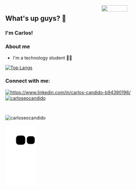 <img align="right" width="40%" height="85%" src="https://c.tenor.com/hVaXfMG1rIMAAAAC/education-students.gif">

## What's up guys? 👋
### I'm Carlos! 
### About me

 - I'm a technology student :man_technologist:
 
[![Top Langs](https://github-readme-stats.vercel.app/api/top-langs/?username=carloseocandido&layout=compact&theme=dark)](https://github.com/carloseocandido/github-readme-stats)

<div align="left">
<h3 align="left">Connect with me:</h3>
<p align="left">
<a href="https://www.linkedin.com/in/carlos-candido" target="blank"><img align="center" src="https://raw.githubusercontent.com/rahuldkjain/github-profile-readme-generator/master/src/images/icons/Social/linked-in-alt.svg" alt="https://www.linkedin.com/in/carlos-candido-b94390196/" height="30" width="40" /></a>
<a href="https://instagram.com/carloseocandido" target="blank"><img align="center" src="https://raw.githubusercontent.com/rahuldkjain/github-profile-readme-generator/master/src/images/icons/Social/instagram.svg" alt="carloseocandido" height="30" width="40" /></a>
</p>

<br>

<p align="left"> <img src="https://komarev.com/ghpvc/?username=carloseocandido&label=Profile%20views&color=0e75b6&style=flat" alt="carloseocandido" /> </p>
</div>

![snake gif](https://github.com/carloseocandido/carloseocandido/blob/output/github-contribution-grid-snake.svg)
